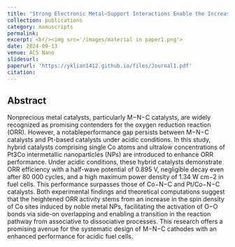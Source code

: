```yaml
---
title: "Strong Electronic Metal−Support Interactions Enable the Increased Spin State of Co−N4 Active Sites and Performance for Acidic Oxygen Reduction Reaction"
collection: publications
category: manuscripts
permalink: 
excerpt: <br/><img src='/images/material in paper1.png'>
date: 2024-09-13
venue: ACS Nano
slidesurl: 
paperurl: 'https://yklian1412.github.io/files/Journal1.pdf'
citation:
---
```

Abstract
------
Nonprecious metal catalysts, particularly M−N−C catalysts, are widely recognized as promising contenders for the oxygen reduction reaction (ORR). However, a notableperformance gap persists between M−N−C catalysts and Pt-based catalysts under acidic conditions. In this study, hybrid catalysts comprising single Co atoms and ultralow concentrations of Pt3Co intermetallic nanoparticles (NPs) are introduced to enhance ORR performance. Under acidic conditions, these hybrid catalysts demonstrate ORR efficiency with a half-wave potential of 0.895 V, negligible decay even after 80 000 cycles, and a high maximum power density of 1.34 W cm−2 in fuel cells. This performance surpasses those of Co−N−C and Pt/Co−N−C catalysts. Both experimental findings and theoretical computations suggest that the heightened ORR activity stems from an increase in the spin density of Co sites induced by noble metal NPs, facilitating the activation of O−O bonds via side-on overlapping and enabling a transition in the reaction pathway from associative to dissociative processes. This research offers a promising avenue for the systematic design of M−N−C cathodes with an enhanced performance for acidic fuel cells.